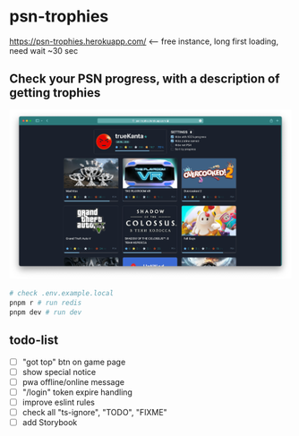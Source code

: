 # psn-trophies

https://psn-trophies.herokuapp.com/ <-- free instance, long first loading, need wait ~30 sec

## Check your PSN progress, with a description of getting trophies

![Site Screenshot](./docs/screen-1.png)

```sh
# check .env.example.local
pnpm r # run redis
pnpm dev # run dev
```

## todo-list

- [ ] "got top" btn on game page
- [ ] show special notice
- [ ] pwa offline/online message
- [ ] "/login" token expire handling
- [ ] improve eslint rules
- [ ] check all "ts-ignore", "TODO", "FIXME"
- [ ] add Storybook
